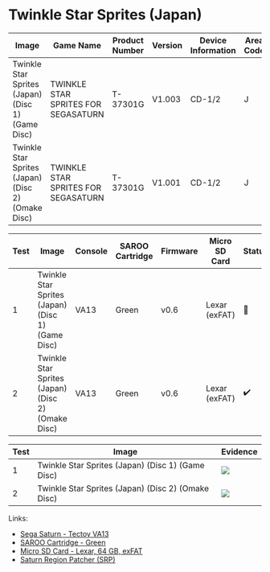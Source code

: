 # Twinkle Star Sprites (Japan)

| Image                                              | Game Name                           | Product Number | Version | Device Information | Area Code | Peripheral Code |
| -------------------------------------------------- | ----------------------------------- | -------------- | ------- | ------------------ | --------- | --------------- |
| Twinkle Star Sprites (Japan) (Disc 1) (Game Disc)  | TWINKLE STAR SPRITES FOR SEGASATURN | T-37301G       | V1.003  | CD-1/2             | J         | J               |
| Twinkle Star Sprites (Japan) (Disc 2) (Omake Disc) | TWINKLE STAR SPRITES FOR SEGASATURN | T-37301G       | V1.001  | CD-1/2             | J         | J               |

| Test | Image                                              | Console | SAROO Cartridge | Firmware | Micro SD Card | Status             | Time Played |
| ---- | -------------------------------------------------- | ------- | --------------- | -------- | ------------- | ------------------ | ----------- |
| 1    | Twinkle Star Sprites (Japan) (Disc 1) (Game Disc)  | VA13    | Green           | v0.6     | Lexar (exFAT) | :100:              | 22 minutes  |
| 2    | Twinkle Star Sprites (Japan) (Disc 2) (Omake Disc) | VA13    | Green           | v0.6     | Lexar (exFAT) | :heavy_check_mark: | 22 minutes  |

| Test | Image                                              | Evidence                                                                                         |
| ---- | -------------------------------------------------- | ------------------------------------------------------------------------------------------------ |
| 1    | Twinkle Star Sprites (Japan) (Disc 1) (Game Disc)  | [![](https://img.youtube.com/vi/Aa1aEvng6eU/0.jpg)](https://www.youtube.com/watch?v=Aa1aEvng6eU) |
| 2    | Twinkle Star Sprites (Japan) (Disc 2) (Omake Disc) | [![](https://img.youtube.com/vi/HKDuzQQeP8Q/0.jpg)](https://www.youtube.com/watch?v=HKDuzQQeP8Q) |

Links:

- [Sega Saturn - Tectoy VA13](../../../Info/Consoles/VA13/README.md)
- [SAROO Cartridge - Green](../../../Info/Cartridges/RetroGameParadiseStore/1.32F/README.md)
- [Micro SD Card - Lexar, 64 GB, exFAT](../../../../Info/SdCards/Lexar/64GB/exfat/README.md)
- [Saturn Region Patcher (SRP)](https://segaxtreme.net/resources/saturn-region-patcher.81/download)
